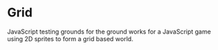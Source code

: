# Grid
JavaScript testing grounds for the ground works for a JavaScript game using 2D sprites to form a grid based world.
